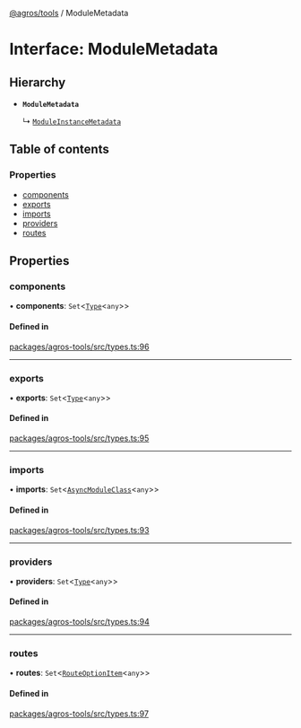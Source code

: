 [@agros/tools](../index.md) / ModuleMetadata

# Interface: ModuleMetadata

## Hierarchy

- **`ModuleMetadata`**

  ↳ [`ModuleInstanceMetadata`](ModuleInstanceMetadata.md)

## Table of contents

### Properties

- [components](ModuleMetadata.md#components)
- [exports](ModuleMetadata.md#exports)
- [imports](ModuleMetadata.md#imports)
- [providers](ModuleMetadata.md#providers)
- [routes](ModuleMetadata.md#routes)

## Properties

### <a id="components" name="components"></a> components

• **components**: `Set`<[`Type`](../index.md#type)<`any`\>\>

#### Defined in

[packages/agros-tools/src/types.ts:96](https://github.com/agrosjs/agros/blob/8fc4ca0/packages/agros-tools/src/types.ts#L96)

___

### <a id="exports" name="exports"></a> exports

• **exports**: `Set`<[`Type`](../index.md#type)<`any`\>\>

#### Defined in

[packages/agros-tools/src/types.ts:95](https://github.com/agrosjs/agros/blob/8fc4ca0/packages/agros-tools/src/types.ts#L95)

___

### <a id="imports" name="imports"></a> imports

• **imports**: `Set`<[`AsyncModuleClass`](../index.md#asyncmoduleclass)<`any`\>\>

#### Defined in

[packages/agros-tools/src/types.ts:93](https://github.com/agrosjs/agros/blob/8fc4ca0/packages/agros-tools/src/types.ts#L93)

___

### <a id="providers" name="providers"></a> providers

• **providers**: `Set`<[`Type`](../index.md#type)<`any`\>\>

#### Defined in

[packages/agros-tools/src/types.ts:94](https://github.com/agrosjs/agros/blob/8fc4ca0/packages/agros-tools/src/types.ts#L94)

___

### <a id="routes" name="routes"></a> routes

• **routes**: `Set`<[`RouteOptionItem`](RouteOptionItem.md)<`any`\>\>

#### Defined in

[packages/agros-tools/src/types.ts:97](https://github.com/agrosjs/agros/blob/8fc4ca0/packages/agros-tools/src/types.ts#L97)
